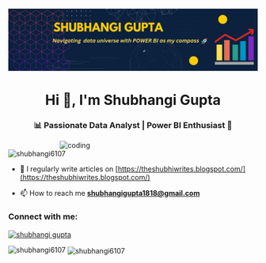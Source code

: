 ![background](https://github.com/Shubhangi6107/Shubhangi6107/blob/main/Background.jpg)
<h1 align="center">Hi 👋, I'm Shubhangi Gupta</h1>
<h3 align="center">📊 Passionate Data Analyst | Power BI Enthusiast 🚀</h3>

<img align="right" alt="coding" width="400" src="https://camo.githubusercontent.com/0f2df9c6430300192232520a10bc3f09066cee3c6f1205da8490ac2b1d69d9e5/68747470733a2f2f6d69722d73332d63646e2d63662e626568616e63652e6e65742f70726f6a6563745f6d6f64756c65732f646973702f3630313031343131363737303437352e363036386265666634363430612e676966">

<p align="left"> <img src="https://komarev.com/ghpvc/?username=shubhangi6107&label=Profile%20views&color=0e75b6&style=flat" alt="shubhangi6107" /> </p>

- 📝 I regularly write articles on [https://theshubhiwrites.blogspot.com/](https://theshubhiwrites.blogspot.com/)

- 📫 How to reach me **shubhangigupta1818@gmail.com**

<h3 align="left">Connect with me:</h3>
<p align="left">
<a href="https://linkedin.com/in/shubhangi gupta" target="blank"><img align="center" src="https://raw.githubusercontent.com/rahuldkjain/github-profile-readme-generator/master/src/images/icons/Social/linked-in-alt.svg" alt="shubhangi gupta" height="30" width="40" /></a>
</p>

<p><img align="left" src="https://github-readme-stats.vercel.app/api/top-langs?username=shubhangi6107&show_icons=true&locale=en&layout=compact" alt="shubhangi6107" /></p>

<p>&nbsp;<img align="center" src="https://github-readme-stats.vercel.app/api?username=shubhangi6107&show_icons=true&locale=en" alt="shubhangi6107" /></p>


